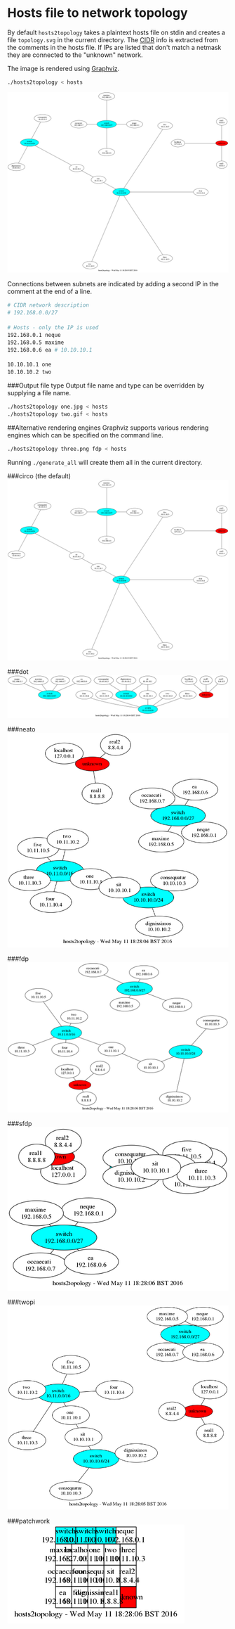 # Hosts file to network topology
By default `hosts2topology` takes a plaintext hosts file on stdin and creates a
file `topology.svg` in the current directory. The
[CIDR](https://en.wikipedia.org/wiki/CIDR) info is extracted from the comments
in the hosts file. If IPs are listed that don't match a netmask they are
connected to the "unknown" network.

The image is rendered using [Graphviz](http://graphviz.org).

```bash
./hosts2topology < hosts
```

![](circo.png)

Connections between subnets are indicated by adding a second IP in the comment
at the end of a line.

```bash
# CIDR network description
# 192.168.0.0/27

# Hosts - only the IP is used
192.168.0.1 neque
192.168.0.5 maxime
192.168.0.6 ea # 10.10.10.1

10.10.10.1 one
10.10.10.2 two
```

###Output file type
Output file name and type can be overridden by supplying a file name.

```bash
./hosts2topology one.jpg < hosts
./hosts2topology two.gif < hosts
```

##Alternative rendering engines
Graphviz supports various rendering engines which can be specified on the
command line.

```bash
./hosts2topology three.png fdp < hosts
```

Running `./generate_all` will create them all in the current directory.

###circo (the default)
![](circo.png)

###dot
![](dot.png)

###neato
![](neato.png)

###fdp
![](fdp.png)

###sfdp
![](sfdp.png)

###twopi
![](twopi.png)

###patchwork
![](patchwork.png)
